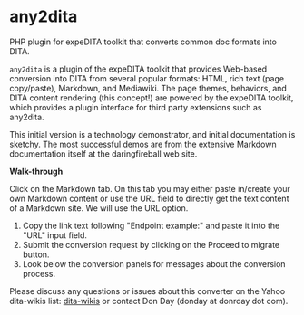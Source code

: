 # any2dita
PHP plugin for expeDITA toolkit that converts common doc formats into DITA.

`any2dita` is a plugin of the expeDITA toolkit that provides Web-based conversion into DITA from several popular formats: HTML, rich text (page copy/paste), Markdown, and Mediawiki. The page themes, behaviors, and DITA content rendering (this concept!) are powered by the expeDITA toolkit, which provides a plugin interface for third party extensions such as any2dita.

This initial version is a technology demonstrator, and initial documentation is sketchy. The most successful demos are from the extensive Markdown documentation itself at the daringfireball web site.

**Walk-through**

Click on the Markdown tab. On this tab you may either paste in/create your own Markdown content or use the URL field to directly get the text content of a Markdown site. We will use the URL option.

1. Copy the link text following "Endpoint example:" and paste it into the "URL" input field.
1. Submit the conversion request by clicking on the Proceed to migrate button.
1. Look below the conversion panels for messages about the conversion process.

Please discuss any questions or issues about this converter on the Yahoo dita-wikis list: [dita-wikis](https://groups.yahoo.com/neo/groups/dita-wikis/info) or contact Don Day (donday at donrday dot com).

